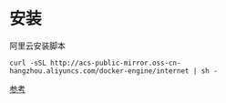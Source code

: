 # 安装

阿里云安装脚本

```text
curl -sSL http://acs-public-mirror.oss-cn-hangzhou.aliyuncs.com/docker-engine/internet | sh -
```

[参考](https://yeasy.gitbooks.io/docker_practice/content/install/ubuntu.html)

